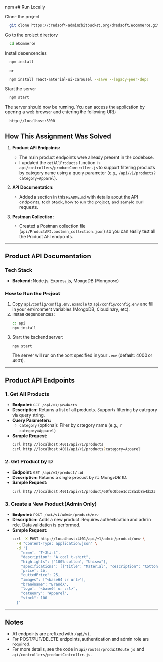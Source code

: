 npm ## Run Locally

Clone the project

```bash
  git clone https://dredsoft-admin@bitbucket.org/dredsoft/ecommerce.git
```

Go to the project directory

```bash
  cd eCommerce
```

Install dependencies

```bash
  npm install

  or

  npm install react-material-ui-carousel --save --legacy-peer-deps
```

Start the server

```bash
  npm start
```

The server should now be running. You can access the application by opening a web browser and entering the following URL:

```bash
  http://localhost:3000
```

## How This Assignment Was Solved

1. **Product API Endpoints:**

   - The main product endpoints were already present in the codebase.
   - I updated the `getAllProducts` function in `api/controllers/productController.js` to support filtering products by category name using a query parameter (e.g., `/api/v1/products?category=Apparel`).

2. **API Documentation:**

   - Added a section in this `README.md` with details about the API endpoints, tech stack, how to run the project, and sample curl requests.

3. **Postman Collection:**
   - Created a Postman collection file (`api/ProductAPI.postman_collection.json`) so you can easily test all the Product API endpoints.

---

## Product API Documentation

### Tech Stack

- **Backend:** Node.js, Express.js, MongoDB (Mongoose)

### How to Run the Project

1. Copy `api/config/config.env.example` to `api/config/config.env` and fill in your environment variables (MongoDB, Cloudinary, etc).
2. Install dependencies:
   ```bash
   cd api
   npm install
   ```
3. Start the backend server:
   ```bash
   npm start
   ```
   The server will run on the port specified in your `.env` (default: 4000 or 4001).

---

## Product API Endpoints

### 1. Get All Products

- **Endpoint:** `GET /api/v1/products`
- **Description:** Returns a list of all products. Supports filtering by category via query string.
- **Query Parameters:**
  - `category` (optional): Filter by category name (e.g., `?category=Apparel`)
- **Sample Request:**
  ```bash
  curl http://localhost:4001/api/v1/products
  curl http://localhost:4001/api/v1/products?category=Apparel
  ```

### 2. Get Product by ID

- **Endpoint:** `GET /api/v1/product/:id`
- **Description:** Returns a single product by its MongoDB ID.
- **Sample Request:**
  ```bash
  curl http://localhost:4001/api/v1/product/60f6c0b5e1d2c8a1b8e4d123
  ```

### 3. Create a New Product (Admin Only)

- **Endpoint:** `POST /api/v1/admin/product/new`
- **Description:** Adds a new product. Requires authentication and admin role. Data validation is performed.
- **Sample Request:**
  ```bash
  curl -X POST http://localhost:4001/api/v1/admin/product/new \
    -H "Content-Type: application/json" \
    -d '{
      "name": "T-Shirt",
      "description": "A cool t-shirt",
      "highlights": ["100% cotton", "Unisex"],
      "specifications": [{"title": "Material", "description": "Cotton"}],
      "price": 20,
      "cuttedPrice": 25,
      "images": ["<base64 or url>"],
      "brandname": "BrandX",
      "logo": "<base64 or url>",
      "category": "Apparel",
      "stock": 100
    }'
  ```

---

## Notes

- All endpoints are prefixed with `/api/v1`.
- For POST/PUT/DELETE endpoints, authentication and admin role are required.
- For more details, see the code in `api/routes/productRoute.js` and `api/controllers/productController.js`.
